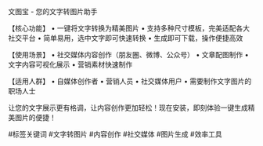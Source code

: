 文图宝 - 您的文字转图片助手

【核心功能】
• 一键将文字转换为精美图片
• 支持多种尺寸模板，完美适配各大社交平台
• 简单易用，选中文字即可快速转换
• 生成即可下载，操作便捷高效

【使用场景】
• 社交媒体内容创作（朋友圈、微博、公众号）
• 文章配图制作
• 文字内容可视化展示
• 营销素材快速制作

【适用人群】
• 自媒体创作者
• 营销人员
• 社交媒体用户
• 需要制作文字图片的职场人士

让您的文字展示更有格调，让内容创作更加轻松！现在安装，即刻体验一键生成精美图片的便捷！

#标签关键词
#文字转图片 #内容创作 #社交媒体 #图片生成 #效率工具
